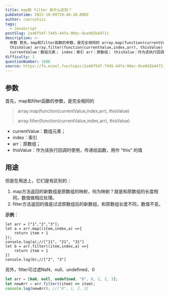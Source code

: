 ```yaml
---
title: map和 filter 有什么区别？
pubDatetime: 2022-10-09T19:46:10.000Z
author: caorushizi
tags:
  - JavaScript
postSlug: 2a46f54f-7445-44fa-90ec-0ce0d2b44711
description: >-
  参数 首先，map和filter函数的参数，是完全相同的 array.map(function(currentValue,index,arr),
  thisValue) array.filter(function(currentValue,index,arr), thisValue)
  currentValue：数组元素； index：索引 arr：原数组； thisValue：作为该执行回调时使用，
difficulty: 1
questionNumber: 1896
source: https://fe.ecool.fun/topic/2a46f54f-7445-44fa-90ec-0ce0d2b44711
---
```


## 参数

首先，map和filter函数的参数，是完全相同的

> array.map(function(currentValue,index,arr), thisValue)
>
> array.filter(function(currentValue,index,arr), thisValue)

- currentValue：数组元素；
- index：索引
- arr：原数组；
- thisValue：作为该执行回调时使用，传递给函数，用作 "this" 的值

## 用途

但是在用途上，它们是有区别的：

1. map方法返回的新数组是原数组的映射，何为映射？就是和原数组的长度相同，数值做相应处理。
2. filter方法返回的值是过滤原数组后的新数组，和原数组长度不同，数值不变。

**示例**：

```
let arr = ["1","2","3"];
let a = arr.map((item,index,a) =>{
    return item + 1
});
console.log(a);//["11", "21", "31"]
let b = arr.filter((item,index,a) =>{
    return item > 1
})
console.log(b);//["2", "3"]
```

另外，filter可过滤NaN、null、undefined、0

```js
let arr = [NaN, null, undefined, "0", 0, 1, 2, 3];
let newArr = arr.filter((item) => item);
console.log(newArr); //["0", 1, 2, 3]
```
